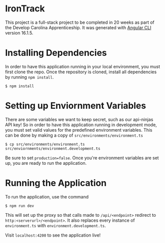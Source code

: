 # IronTrack

This project is a full-stack project to be completed in 20 weeks as part of the Develop Carolina Apprenticeship. It was generated with [Angular CLI](https://github.com/angular/angular-cli) version 16.1.5.

# Installing Dependencies
In order to have this application running in your local environment, you must first clone the repo. Once the repository is cloned, install all dependencies by running `npm install`. 

```
$ npm install
```

# Setting up Enviornment Variables
There are some variables we want to keep secret, such as our api-ninjas API key! So in order to have this application running in development mode, you must set valid values for the predefined environment variables. This can be done by making a copy of `src/environments/environment.ts`

```
$ cp src/environments/environment.ts src/enviornments/environment.development.ts
```

Be sure to set `production=false`. Once you're environment variables are set up, you are ready to run the application.

# Running the Application

To run the application, use the command
```
$ npm run dev
```

This will set up the proxy so that calls made to `/api/<endpoint>` redirect to `http:<serverurl>/<endpoint>`. It also replaces every instance of `environment.ts` with `environment.development.ts`.

Visit `localhost:4200` to see the application live!
